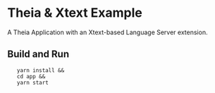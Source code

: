 # Theia & Xtext Example

A Theia Application with an Xtext-based Language Server extension.

## Build and Run

```
   yarn install &&
   cd app &&
   yarn start
```